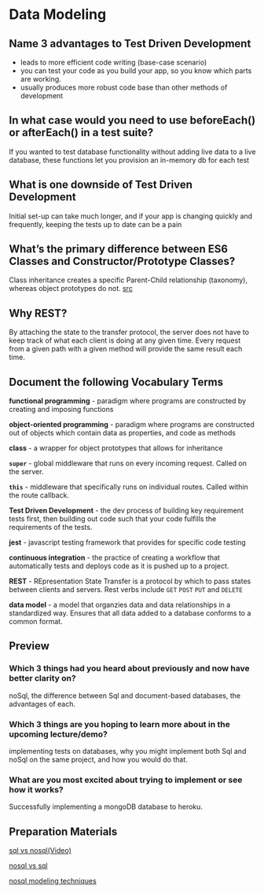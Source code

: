 # Data Modeling

## Name 3 advantages to Test Driven Development

- leads to more efficient code writing (base-case scenario)
- you can test your code as you build your app, so you know which parts are working.
- usually produces more robust code base than other methods of development

## In what case would you need to use beforeEach() or afterEach() in a test suite?

If you wanted to test database functionality without adding live data to a live database, these functions let you provision an in-memory db for each test

## What is one downside of Test Driven Development

Initial set-up can take much longer, and if your app is changing quickly and frequently, keeping the tests up to date can be a pain

## What’s the primary difference between ES6 Classes and Constructor/Prototype Classes?

Class inheritance creates a specific Parent-Child relationship (taxonomy), whereas object prototypes do not. [src](https://medium.com/javascript-scene/master-the-javascript-interview-what-s-the-difference-between-class-prototypal-inheritance-e4cd0a7562e9)

## Why REST?

By attaching the state to the transfer protocol, the server does not have to keep track of what each client is doing at any given time. Every request from a given path with a given method will provide the same result each time. 

## Document the following Vocabulary Terms

**functional programming** - paradigm where programs are constructed by creating and imposing functions 

**object-oriented programming** - paradigm where programs are constructed out of objects which contain data as properties, and code as methods

**class** - a wrapper for object prototypes that allows for inheritance

**`super`** - global middleware that runs on every incoming request. Called on the server.

**`this`** - middleware that specifically runs on individual routes. Called within the route callback.

**Test Driven Development** - the dev process of building key requirement tests first, then building out code such that your code fulfills the requirements of the tests.

**jest** - javascript testing framework that provides for specific code testing

**continuous integration** - the practice of creating a workflow that automatically tests and deploys code as it is pushed up to a project.  

**REST** - REpresentation State Transfer is a protocol by which to pass states between clients and servers. Rest verbs include `GET` `POST` `PUT` and `DELETE`

**data model** - a model that organzies data and data relationships in a standardized way. Ensures that all data added to a database conforms to a common format. 

## Preview

### Which 3 things had you heard about previously and now have better clarity on? 

noSql, the difference between Sql and document-based databases, the advantages of each. 

### Which 3 things are you hoping to learn more about in the upcoming lecture/demo?

implementing tests on databases, why you might implement both Sql and noSql on the same project, and how you would do that. 

### What are you most excited about trying to implement or see how it works?

Successfully implementing a mongoDB database to heroku. 

## Preparation Materials

[sql vs nosql(Video)](https://www.youtube.com/watch?v=ZS_kXvOeQ5Y)

[nosql vs sql](https://www.thegeekstuff.com/2014/01/sql-vs-nosql-db/?utm_source=tuicool)

[nosql modeling techniques](https://highlyscalable.wordpress.com/2012/03/01/nosql-data-modeling-techniques/)
